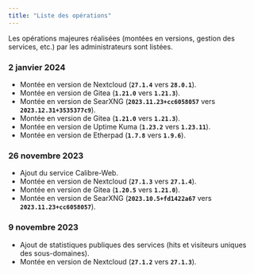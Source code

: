 ```yaml
---
title: "Liste des opérations"
---
```


Les opérations majeures réalisées (montées en versions, gestion des services, etc.) par les administrateurs sont listées.

### 2 janvier 2024

- Montée en version de Nextcloud (**`27.1.4`** vers **`28.0.1`**).
- Montée en version de Gitea (**`1.21.0`** vers **`1.21.3`**).
- Montée en version de SearXNG (**`2023.11.23+cc6058057`** vers **`2023.12.31+3535377c9`**).
- Montée en version de Gitea (**`1.21.0`** vers **`1.21.3`**).
- Montée en version de Uptime Kuma (**`1.23.2`** vers **`1.23.11`**).
- Montée en version de Etherpad (**`1.7.8`** vers **`1.9.6`**).

### 26 novembre 2023

- Ajout du service Calibre-Web.
- Montée en version de Nextcloud (**`27.1.3`** vers **`27.1.4`**).
- Montée en version de Gitea (**`1.20.5`** vers **`1.21.0`**).
- Montée en version de SearXNG (**`2023.10.5+fd1422a67`** vers **`2023.11.23+cc6058057`**).

### 9 novembre 2023

- Ajout de statistiques publiques des services (hits et visiteurs uniques des sous-domaines).
- Montée en version de Nextcloud (**`27.1.2`** vers **`27.1.3`**).
